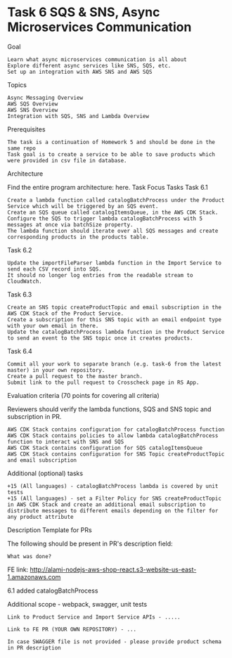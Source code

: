 # Task 6 SQS & SNS, Async Microservices Communication
Goal

    Learn what async microservices communication is all about
    Explore different async services like SNS, SQS, etc.
    Set up an integration with AWS SNS and AWS SQS

Topics

    Async Messaging Overview
    AWS SQS Overview
    AWS SNS Overview
    Integration with SQS, SNS and Lambda Overview

Prerequisites

    The task is a continuation of Homework 5 and should be done in the same repo
    Task goal is to create a service to be able to save products which were provided in csv file in database.

Architecture

Find the entire program architecture: here.
Task Focus
Tasks
Task 6.1

    Create a lambda function called catalogBatchProcess under the Product Service which will be triggered by an SQS event.
    Create an SQS queue called catalogItemsQueue, in the AWS CDK Stack.
    Configure the SQS to trigger lambda catalogBatchProcess with 5 messages at once via batchSize property.
    The lambda function should iterate over all SQS messages and create corresponding products in the products table.

Task 6.2

    Update the importFileParser lambda function in the Import Service to send each CSV record into SQS.
    It should no longer log entries from the readable stream to CloudWatch.

Task 6.3

    Create an SNS topic createProductTopic and email subscription in the AWS CDK Stack of the Product Service.
    Create a subscription for this SNS topic with an email endpoint type with your own email in there.
    Update the catalogBatchProcess lambda function in the Product Service to send an event to the SNS topic once it creates products.

Task 6.4

    Commit all your work to separate branch (e.g. task-6 from the latest master) in your own repository.
    Create a pull request to the master branch.
    Submit link to the pull request to Crosscheck page in RS App.

Evaluation criteria (70 points for covering all criteria)

Reviewers should verify the lambda functions, SQS and SNS topic and subscription in PR.

    AWS CDK Stack contains configuration for catalogBatchProcess function
    AWS CDK Stack contains policies to allow lambda catalogBatchProcess function to interact with SNS and SQS
    AWS CDK Stack contains configuration for SQS catalogItemsQueue
    AWS CDK Stack contains configuration for SNS Topic createProductTopic and email subscription

Additional (optional) tasks

    +15 (All languages) - catalogBatchProcess lambda is covered by unit tests
    +15 (All languages) - set a Filter Policy for SNS createProductTopic in AWS CDK Stack and create an additional email subscription to distribute messages to different emails depending on the filter for any product attribute

Description Template for PRs

The following should be present in PR's description field:

    What was done?

FE link: http://alami-nodejs-aws-shop-react.s3-website-us-east-1.amazonaws.com

6.1 added catalogBatchProcess

Additional scope - webpack, swagger, unit tests

    Link to Product Service and Import Service APIs - .....

    Link to FE PR (YOUR OWN REPOSITORY) - ...

    In case SWAGGER file is not provided - please provide product schema in PR description
